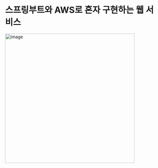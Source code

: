 # 스프링부트와 AWS로 혼자 구현하는 웹 서비스   

<img width="423" alt="image" src="https://github.com/whitewise95/watching-internet-book-lectures/assets/81284265/266ec0b3-bc29-4c97-837f-80868fba95cb">
